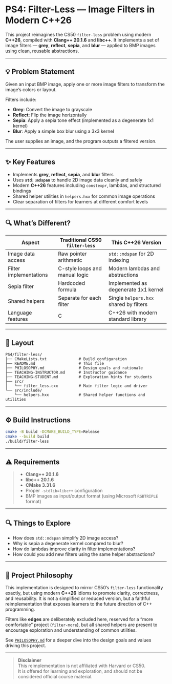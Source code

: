 
# PS4: Filter-Less — Image Filters in Modern C++26

This project reimagines the CS50 `filter-less` problem using modern **C++26**, compiled with **Clang++ 20.1.6** and **libc++**. It implements a set of image filters — **grey**, **reflect**, **sepia**, and **blur** — applied to BMP images using clean, reusable abstractions.

---

## 💡 Problem Statement

Given an input BMP image, apply one or more image filters to transform the image’s colors or layout.

Filters include:

- **Grey**: Convert the image to grayscale  
- **Reflect**: Flip the image horizontally  
- **Sepia**: Apply a sepia tone effect (implemented as a degenerate 1x1 kernel)  
- **Blur**: Apply a simple box blur using a 3x3 kernel  

The user supplies an image, and the program outputs a filtered version.

---

## ✨ Key Features

- Implements **grey**, **reflect**, **sepia**, and **blur** filters  
- Uses **`std::mdspan`** to handle 2D image data cleanly and safely  
- Modern **C++26** features including `constexpr`, lambdas, and structured bindings  
- Shared helper utilities in `helpers.hxx` for common image operations  
- Clear separation of filters for learners at different comfort levels  

---

## 🔍 What’s Different?

| Aspect                 | Traditional CS50 `filter-less` | This C++26 Version                  |
|------------------------|---------------------------------|------------------------------------|
| Image data access      | Raw pointer arithmetic           | `std::mdspan` for 2D indexing      |
| Filter implementations | C-style loops and manual logic   | Modern lambdas and abstractions    |
| Sepia filter           | Hardcoded formula                | Implemented as degenerate 1x1 kernel |
| Shared helpers         | Separate for each filter         | Single `helpers.hxx` shared by filters |
| Language features      | C                              | C++26 with modern standard library |

---

## 📁 Layout

```
PS4/filter-less/
├── CMakeLists.txt              # Build configuration
├── README.md                   # This file
├── PHILOSOPHY.md               # Design goals and rationale
├── TEACHING-INSTRUCTOR.md      # Instructor guidance
├── TEACHING-STUDENT.md         # Exploration hints for students
├── src/
│   └── filter_less.cxx         # Main filter logic and driver
└── src/include/
    └── helpers.hxx             # Shared helper functions and utilities
```

---

## ⚙️ Build Instructions

```bash
cmake -B build -DCMAKE_BUILD_TYPE=Release
cmake --build build
./build/filter-less
```

---

## ⚠️ Requirements

> - **Clang++ 20.1.6**  
> - **libc++ 20.1.6**  
> - **CMake 3.31.6**  
> - Proper `-stdlib=libc++` configuration  
> - BMP images as input/output format (using Microsoft `RGBTRIPLE` format)  

---

## 🔍 Things to Explore

- How does `std::mdspan` simplify 2D image access?  
- Why is sepia a degenerate kernel compared to blur?  
- How do lambdas improve clarity in filter implementations?  
- How could you add new filters using the same helper abstractions?  

---

## 📌 Project Philosophy

This implementation is designed to mirror CS50’s `filter-less` functionality exactly, but using modern **C++26** idioms to promote clarity, correctness, and reusability. It is not a simplified or reduced version, but a faithful reimplementation that exposes learners to the future direction of C++ programming.

Filters like **edges** are deliberately excluded here, reserved for a “more comfortable” project (`filter-more`), but all shared helpers are present to encourage exploration and understanding of common utilities.

See [`PHILOSOPHY.md`](./PHILOSOPHY.md) for a deeper dive into the design goals and values driving this project.

---

> **Disclaimer**  
> This reimplementation is not affiliated with Harvard or CS50.  
> It is offered for learning and exploration, and should not be considered official course material.
